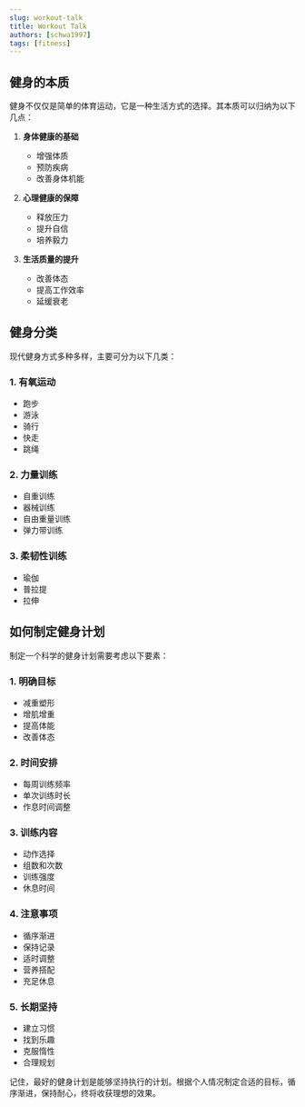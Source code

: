 ```yaml
---
slug: workout-talk
title: Workout Talk
authors: [schwa1997]
tags: [fitness]
---
```


## 健身的本质

健身不仅仅是简单的体育运动，它是一种生活方式的选择。其本质可以归纳为以下几点：

1. **身体健康的基础**
   - 增强体质
   - 预防疾病
   - 改善身体机能

2. **心理健康的保障**
   - 释放压力
   - 提升自信
   - 培养毅力

3. **生活质量的提升**
   - 改善体态
   - 提高工作效率
   - 延缓衰老

## 健身分类

现代健身方式多种多样，主要可分为以下几类：

### 1. 有氧运动
- 跑步
- 游泳
- 骑行
- 快走
- 跳绳

### 2. 力量训练
- 自重训练
- 器械训练
- 自由重量训练
- 弹力带训练

### 3. 柔韧性训练
- 瑜伽
- 普拉提
- 拉伸

## 如何制定健身计划

制定一个科学的健身计划需要考虑以下要素：

### 1. 明确目标
- 减重塑形
- 增肌增重
- 提高体能
- 改善体态

### 2. 时间安排
- 每周训练频率
- 单次训练时长
- 作息时间调整

### 3. 训练内容
- 动作选择
- 组数和次数
- 训练强度
- 休息时间

### 4. 注意事项
- 循序渐进
- 保持记录
- 适时调整
- 营养搭配
- 充足休息

### 5. 长期坚持
- 建立习惯
- 找到乐趣
- 克服惰性
- 合理规划

记住，最好的健身计划是能够坚持执行的计划。根据个人情况制定合适的目标，循序渐进，保持耐心，终将收获理想的效果。
